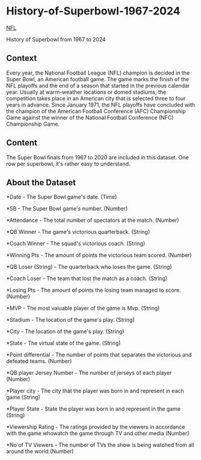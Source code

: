# History-of-Superbowl-1967-2024
[NFL](https://www.google.com/imgres?q=nfl&imgurl=https%3A%2F%2Fupload.wikimedia.org%2Fwikipedia%2Fen%2Fthumb%2Fa%2Fa2%2FNational_Football_League_logo.svg%2F1200px-National_Football_League_logo.svg.png&imgrefurl=https%3A%2F%2Fen.wikipedia.org%2Fwiki%2FNational_Football_League&docid=APdj1WWqX-tYYM&tbnid=Fb2wZ0KzQPWmnM&vet=12ahUKEwiy0szqvaWKAxWO6ckDHRZNCzcQM3oECB0QAA..i&w=1200&h=1650&hcb=2&ved=2ahUKEwiy0szqvaWKAxWO6ckDHRZNCzcQM3oECB0QAA)

History of Superbowl from 1967 to 2024 

## Context

Every year, the National Football League (NFL) champion is decided in the Super Bowl, an American football game. The game marks the finish of the NFL playoffs and the end of a season that started in the previous calendar year. Usually at warm-weather locations or domed stadiums, the competition takes place in an American city that is selected three to four years in advance. Since January 1971, the NFL playoffs have concluded with the champion of the American Football Conference (AFC) Championship Game against the winner of the National Football Conference (NFC) Championship Game.

## Content

The Super Bowl finals from 1967 to 2020 are included in this dataset. One row per superbowl, it's rather easy to understand.


## About the Dataset 

*Date	- The Super Bowl game's date. (Time)

*SB	- The Super Bowl game's number. (Number)

*Attendance	- The total number of spectators at the match. (Number)

*QB Winner - The game's victorious quarterback. (String)

*Coach Winner	- The squad's victorious coach. (String)

*Winning Pts - The amount of points the victorious team scored. (Number)

*QB Loser (String) -	The quarterback who loses the game. (String)

*Coach Loser -	The team that lost the match as a coach. (String)

*Losing Pts	- The amount of points the losing team managed to score. (Number)

*MVP -	The most valuable player of the game is Mvp. (String)

*Stadium	- The location of the game's play. (String)

*City	- The location of the game's play. (String)

*State -	The virtual state of the game. (String)

*Point differential -	The number of points that separates the victorious and defeated teams. (Number)

*QB player Jersey Number -	The number of jerseys of each player (Number)

*Player city - The city that the player was born in and represent in each game (String)

*Player State	- State the player was born in and represent in the game (String)

*Viewership Rating - The ratings provided by the viewers in accordance with the game whowatch the game through TV and other media (Number)

*No of TV Viewers	- The number of TVs the show is being watched from all around the world.(Number)

